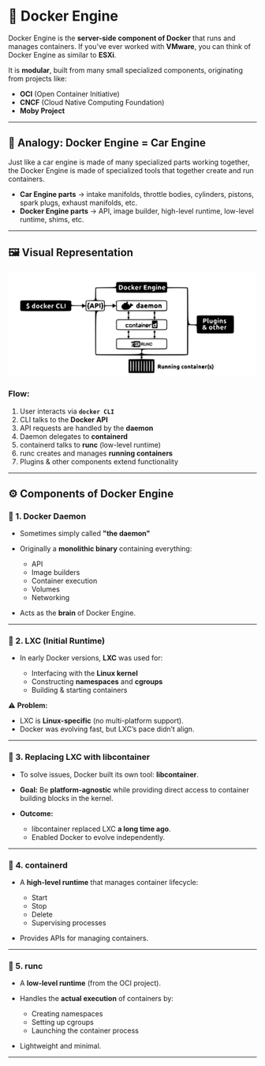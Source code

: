 # 🐳 **Docker Engine**

Docker Engine is the **server-side component of Docker** that runs and manages containers.
If you’ve ever worked with **VMware**, you can think of Docker Engine as similar to **ESXi**.

It is **modular**, built from many small specialized components, originating from projects like:

* **OCI** (Open Container Initiative)
* **CNCF** (Cloud Native Computing Foundation)
* **Moby Project**

---

## 🚗 Analogy: Docker Engine = Car Engine

Just like a car engine is made of many specialized parts working together,
the Docker Engine is made of specialized tools that together create and run containers.

* **Car Engine parts** → intake manifolds, throttle bodies, cylinders, pistons, spark plugs, exhaust manifolds, etc.
* **Docker Engine parts** → API, image builder, high-level runtime, low-level runtime, shims, etc.

---

## 🖼️ Visual Representation

<div align="center">
  <img src="./images/01.svg" alt=""/>
</div>

### Flow:

1. User interacts via **`docker CLI`**
2. CLI talks to the **Docker API**
3. API requests are handled by the **daemon**
4. Daemon delegates to **containerd**
5. containerd talks to **runc** (low-level runtime)
6. runc creates and manages **running containers**
7. Plugins & other components extend functionality

---

## ⚙️ Components of Docker Engine

### 🔹 1. Docker Daemon

* Sometimes simply called **"the daemon"**
* Originally a **monolithic binary** containing everything:

  * API
  * Image builders
  * Container execution
  * Volumes
  * Networking
* Acts as the **brain** of Docker Engine.

---

### 🔹 2. LXC (Initial Runtime)

* In early Docker versions, **LXC** was used for:

  * Interfacing with the **Linux kernel**
  * Constructing **namespaces** and **cgroups**
  * Building & starting containers

⚠️ **Problem:**

* LXC is **Linux-specific** (no multi-platform support).
* Docker was evolving fast, but LXC’s pace didn’t align.

---

### 🔹 3. Replacing LXC with libcontainer

* To solve issues, Docker built its own tool: **libcontainer**.
* **Goal:** Be **platform-agnostic** while providing direct access to container building blocks in the kernel.
* **Outcome:**

  * libcontainer replaced LXC **a long time ago**.
  * Enabled Docker to evolve independently.

---

### 🔹 4. containerd

* A **high-level runtime** that manages container lifecycle:

  * Start
  * Stop
  * Delete
  * Supervising processes
* Provides APIs for managing containers.

---

### 🔹 5. runc

* A **low-level runtime** (from the OCI project).
* Handles the **actual execution** of containers by:

  * Creating namespaces
  * Setting up cgroups
  * Launching the container process
* Lightweight and minimal.

---
